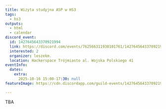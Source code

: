 ```yaml
---
title: Wizyta studyjna ASP w HS3
tags:
  - hs3
outputs:
  - html
  - calendar
discord_event:
  id: 1427645643370921994
  link: https://discord.com/events/762566311930101761/1427645643370921994
  interested: 2
  organizer: leszekm.
  location: Hackerspace Trójmiasto al. Wojska Polskiego 41
eventInfo:
  dates:
    extra:
      2025-10-16 15:00-17:30: null
featureImage: https://cdn.discordapp.com/guild-events/1427645643370921994/29c364833ce8a65bf1b323b54569300d.png?size=1024

---
```


TBA
